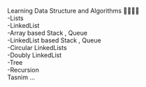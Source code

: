 Learning Data Structure and Algorithms 👩‍💻👩‍💻
<br>
-Lists 
<br>
-LinkedList
<br>
-Array based Stack , Queue 
<br>
-LinkedList based Stack , Queue 
<br>
-Circular LinkedLists 
<br>
-Doubly LinkedList
<br>
-Tree 
<br>
-Recursion
<br>
Tasnim ...
